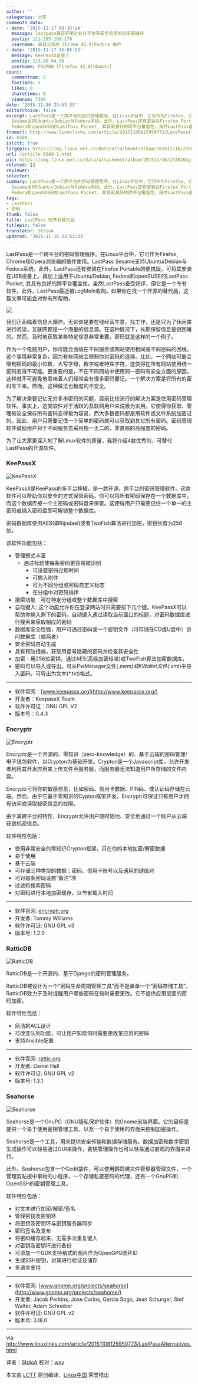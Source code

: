 ```yaml
---
author: ''
categories: 分享
comments_data:
- date: '2015-11-17 08:35:24'
  message: lastpass真正好用之处在于他有安全易用的浏览器插件
  postip: 111.205.180.176
  username: 来自北京的 Chrome 46.0|Fedora 用户
- date: '2015-11-17 16:05:52'
  message: KeePassX足够了
  postip: 113.88.64.38
  username: POCMON [Firefox 42.0|Ubuntu]
count:
  commentnum: 2
  favtimes: 3
  likes: 0
  sharetimes: 0
  viewnum: 7394
date: '2015-11-16 23:53:33'
editorchoice: false
excerpt: LastPass是一个跨平台的密码管理程序。在Linux平台中，它可作为Firefox, Chrome和Opera浏览器的插件使用。LastPass
  Sesame支持Ubuntu/Debian与Fedora系统。此外，LastPass还有安装在Firefox Portable的便携版，可将其安装在USB设备上。再加上适用于Ubuntu/Debian,
  Fedora和openSUSE的LastPass Pocket, 其具有良好的跨平台覆盖性。虽然LastPass备受好评，但它是一个专有软件。此外，LastPass最近被LogMeIn收购。如果你在找一个开源的替代品，这篇文章可能会对你有所帮助。  我们正面临着信息大爆炸。无论你是要在线经营生意，找工作，还是
fromurl: http://www.linuxlinks.com/article/20151108125950773/LastPassAlternatives.html
id: 6589
islctt: true
largepic: https://img.linux.net.cn/data/attachment/album/201511/16/233826bg12i1ym4pg6ut8z.jpg
url: /article-6589-1.html
pic: https://img.linux.net.cn/data/attachment/album/201511/16/233826bg12i1ym4pg6ut8z.jpg.thumb.jpg
related: []
reviewer: ''
selector: ''
summary: LastPass是一个跨平台的密码管理程序。在Linux平台中，它可作为Firefox, Chrome和Opera浏览器的插件使用。LastPass
  Sesame支持Ubuntu/Debian与Fedora系统。此外，LastPass还有安装在Firefox Portable的便携版，可将其安装在USB设备上。再加上适用于Ubuntu/Debian,
  Fedora和openSUSE的LastPass Pocket, 其具有良好的跨平台覆盖性。虽然LastPass备受好评，但它是一个专有软件。此外，LastPass最近被LogMeIn收购。如果你在找一个开源的替代品，这篇文章可能会对你有所帮助。  我们正面临着信息大爆炸。无论你是要在线经营生意，找工作，还是
tags:
- LastPass
- 密码
thumb: false
title: LastPass 的开源替代品
titlepic: false
translator: StdioA
updated: '2015-11-16 23:53:33'
---
```


LastPass是一个跨平台的密码管理程序。在Linux平台中，它可作为Firefox, Chrome和Opera浏览器的插件使用。LastPass Sesame支持Ubuntu/Debian与Fedora系统。此外，LastPass还有安装在Firefox Portable的便携版，可将其安装在USB设备上。再加上适用于Ubuntu/Debian, Fedora和openSUSE的LastPass Pocket, 其具有良好的跨平台覆盖性。虽然LastPass备受好评，但它是一个专有软件。此外，LastPass最近被LogMeIn收购。如果你在找一个开源的替代品，这篇文章可能会对你有所帮助。


![](/data/attachment/album/201511/16/233826bg12i1ym4pg6ut8z.jpg)


我们正面临着信息大爆炸。无论你是要在线经营生意，找工作，还是只为了休闲来进行阅读，互联网都是一个海量的信息源。在这种情况下，长期保留信息是很困难的。然而，及时地获取某些特定信息非常重要。密码就是这样的一个例子。


作为一个电脑用户，你可能会面临在不同服务或网站使用相同或不同密码的困境。这个事情非常复杂，因为有些网站会限制你对密码的选择。比如，一个网站可能会限制密码的最小位数，大写字母，数字或者特殊字符，这使得在所有网站使用统一密码变得不可能。更重要的是，不在不同网站中使用同一密码有安全方面的原因。这样就不可避免地意味着人们经常会有很多密码要记。一个解决方案是将所有的密码写下来。然而，这种做法也极度的不安全。


为了解决需要记忆无穷多串密码的问题，目前比较流行的解决方案是使用密码管理软件。事实上，这类软件对于活跃的互联网用户来说极为实用。它使得你获取、管理和安全保存所有密码变得极为容易，而大多数密码都是用软件或文件系统加密过的。因此，用户只需要记住一个简单的密码就可以获取到其它所有密码。密码管理软件鼓励用户对于不同服务去采用独一无二的，非直观的高强度的密码。


为了让大家更深入地了解Linux软件的质量，我将介绍4款优秀的、可替代LastPass的开源软件。


### KeePassX


![KeePassX](/data/attachment/album/201511/16/235131rfrvvg6ur9rarlqv.png)


KeePassX是KeePass的多平台移植，是一款开源、跨平台的密码管理软件。这款软件可以帮助你以安全的方式保管密码。你可以将所有密码保存在一个数据库中，而这个数据库被一个主密码或密码盘来保管。这使得用户只需要记住一个单一的主密码或插入密码盘即可解锁整个数据库。


密码数据库使用AES(即Rijndael)或者TwoFish算法进行加密，密钥长度为256位。


该软件功能包括：


* 管理模式丰富
	+ 通过标题使每条密码更容易被识别
		- 可设置密码过期时间
		- 可插入附件
		- 可为不同分组或密码自定义标志
		- 在分组中对密码排序
* 搜索功能：可在特定分组或整个数据库中搜索
* 自动键入: 这个功能允许你在登录网站时只需要按下几个键。KeePassX可以帮助你输入剩下的密码。自动键入通过读取当前窗口的标题，对密码数据库进行搜索来获取相应的密码
* 数据库安全性强，用户可通过密码或一个密钥文件（可存储在CD或U盘中）访问数据库（或两者）
* 安全密码自动生成
* 具有预防措施，获取用星号隐藏的密码并检查其安全性
* 加密 - 用256位密钥，通过AES(高级加密标准)或TwoFish算法加密数据库，
* 密码可以导入或导出。可从PwManager文件(*.pwm)或KWallet文件(*.xml)中导入密码，可导出为文本(\*.txt)格式。




---


* 软件官网：[www.keepassx.org](http://www.keepassx.org/)
* 开发者：KeepassX Team
* 软件许可证：GNU GPL V2
* 版本号：0.4.3


### Encryptr


![Encryptr](/data/attachment/album/201511/16/235210fatu4u4izk4ah6fw.png)


Encryptr是一个开源的、零知识（zero-knowledge）的、基于云端的密码管理/电子钱包软件，以Crypton为基础开发。Crypton是一个Javascript库，允许开发者利用其开发应用来上传文件至服务器，而服务器无法知道用户所存储的文件内容。


Encryptr可将你的敏感信息，比如密码、信用卡数据、PIN码、或认证码存储在云端。然而，由于它基于零知识的Cypton框架开发，Encryptr可保证只有用户才拥有访问或读取秘密信息的权限。


由于其跨平台的特性，Encryptr允许用户随时随地、安全地通过一个账户从云端获取机密信息。


软件特性包括：


* 使用非常安全的零知识Crypton框架，只在你的本地加密/解密数据
* 易于使用
* 基于云端
* 可存储三种类型的数据：密码、信用卡账号以及通用的键值对
* 可对每条密码设置“备注”项
* 过滤和搜索密码
* 对密码进行本地加密缓存，以节省载入时间




---


* 软件官网: [encryptr.org](https://encryptr.org/)
* 开发者: Tommy Williams
* 软件许可证: GNU GPL v3
* 版本号: 1.2.0


### RatticDB


![RatticDB](/data/attachment/album/201511/16/235237rbwaul5av3xbiwsl.png)


RatticDB是一个开源的、基于Django的密码管理服务。


RatticDB被设计为一个“密码生命周期管理工具”而不是单单一个“密码存储工具”。RatticDB致力于及时提醒用户哪些密码在何时需要更改。它不提供应用层面的密码加密。


软件特性包括：


* 简洁的ACL设计
* 可改变队列功能，可让用户知晓何时需要更改某应用的密码
* 支持Ansible配置




---


* 软件官网: [rattic.org](http://rattic.org/)
* 开发者: Daniel Hall
* 软件许可证: GNU GPL v2
* 版本号: 1.3.1


### Seahorse


![Seahorse](/data/attachment/album/201511/16/235322oz746z47nq47onn4.png)


Seahorse是一个GnuPG（GNU隐私保护软件）的Gnome前端界面。它的目标是提供一个易于使用密钥管理工具，以及一个易于使用的界面来控制加密操作。


Seahorse是一个工具，用来提供安全传输和数据存储服务。数据加密和数字密钥生成操作可以轻易通过GUI来操作，密钥管理操作也可以轻易通过直观的界面来进行。


此外，Seahorse包含一个Gedit插件，可以使用鹦鹉螺文件管理器管理文件，一个管理剪贴板中事物的小程序，一个存储私密密码的代理，还有一个GnuPG和OpenSSH的密钥管理工具。


软件特性包括：


* 对文本进行加密/解密/签名
* 管理密钥及密钥环
* 将密钥及密钥环与密钥服务器同步
* 密码签名及发布
* 将密码缓存起来，无需多次重复键入
* 对密钥及密钥环进行备份
* 可添加一个GDK支持格式的图片作为OpenGPG图片ID
* 生成SSH密钥，对其进行验证及储存
* 多语言支持




---


* 软件官网: [www.gnome.org/projects/seahorse](http://www.gnome.org/projects/seahorse/)
* 开发者: Jacob Perkins, Jose Carlos, Garcia Sogo, Jean Schurger, Stef Walter, Adam Schreiber
* 软件许可证: GNU GPL v2
* 版本号: 3.18.0




---


via: <http://www.linuxlinks.com/article/20151108125950773/LastPassAlternatives.html>


译者：[StdioA](https://github.com/StdioA) 校对：[wxy](https://github.com/wxy)


本文由 [LCTT](https://github.com/LCTT/TranslateProject) 原创编译，[Linux中国](https://linux.cn/) 荣誉推出